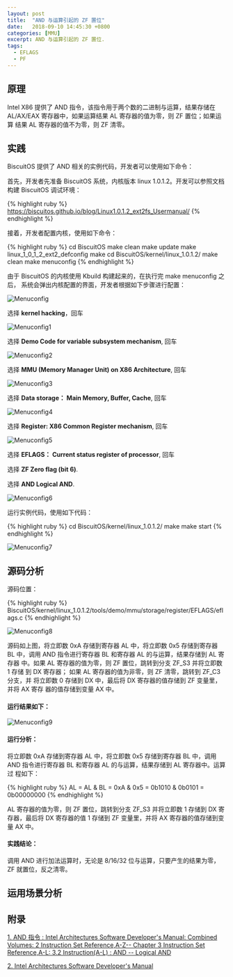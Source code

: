 ```yaml
---
layout: post
title:  "AND 与运算引起的 ZF 置位"
date:   2018-09-10 14:45:30 +0800
categories: [MMU]
excerpt: AND 与运算引起的 ZF 置位.
tags:
  - EFLAGS
  - PF
---
```


## 原理

Intel X86 提供了 AND 指令，该指令用于两个数的二进制与运算，结果存储在 
AL/AX/EAX 寄存器中，如果运算结果 AL 寄存器的值为零，则 ZF 置位；如果运算
结果 AL 寄存器的值不为零，则 ZF 清零。

## 实践

BiscuitOS 提供了 AND 相关的实例代码，开发者可以使用如下命令：

首先，开发者先准备 BiscuitOS 系统，内核版本 linux 1.0.1.2。开发可以参照文档
构建 BiscuitOS 调试环境：

{% highlight ruby %}
https://biscuitos.github.io/blog/Linux1.0.1.2_ext2fs_Usermanual/
{% endhighlight %}


接着，开发者配置内核，使用如下命令：

{% highlight ruby %}
cd BiscuitOS
make clean
make update
make linux_1_0_1_2_ext2_defconfig
make
cd BiscuitOS/kernel/linux_1.0.1.2/
make clean
make menuconfig
{% endhighlight %}

由于 BiscuitOS 的内核使用 Kbuild 构建起来的，在执行完 make menuconfig 之后，
系统会弹出内核配置的界面，开发者根据如下步骤进行配置：

![Menuconfig](https://raw.githubusercontent.com/EmulateSpace/PictureSet/master/BiscuitOS/kernel/MMU000003.png)

选择 **kernel hacking**，回车

![Menuconfig1](https://raw.githubusercontent.com/EmulateSpace/PictureSet/master/BiscuitOS/kernel/MMU000004.png)

选择 **Demo Code for variable subsystem mechanism**, 回车

![Menuconfig2](https://raw.githubusercontent.com/EmulateSpace/PictureSet/master/BiscuitOS/kernel/MMU000005.png)

选择 **MMU (Memory Manager Unit) on X86 Architecture**, 回车

![Menuconfig3](https://raw.githubusercontent.com/EmulateSpace/PictureSet/master/BiscuitOS/kernel/MMU000006.png)

选择 **Data storage： Main  Memory, Buffer, Cache**, 回车

![Menuconfig4](https://raw.githubusercontent.com/EmulateSpace/PictureSet/master/BiscuitOS/kernel/MMU000007.png)

选择 **Register: X86 Common Register mechanism**, 回车

![Menuconfig5](https://raw.githubusercontent.com/EmulateSpace/PictureSet/master/BiscuitOS/kernel/MMU000008.png)

选择 **EFLAGS： Current status register of processor**, 回车

选择 **ZF Zero flag (bit 6)**.

选择 **AND Logical AND**.

![Menuconfig6](https://raw.githubusercontent.com/EmulateSpace/PictureSet/master/BiscuitOS/kernel/MMU000221.png)

运行实例代码，使用如下代码：

{% highlight ruby %}
cd BiscuitOS/kernel/linux_1.0.1.2/
make 
make start
{% endhighlight %}

![Menuconfig7](https://raw.githubusercontent.com/EmulateSpace/PictureSet/master/BiscuitOS/kernel/MMU000222.png)

## 源码分析

源码位置：

{% highlight ruby %}
BiscuitOS/kernel/linux_1.0.1.2/tools/demo/mmu/storage/register/EFLAGS/eflags.c
{% endhighlight %}

![Menuconfig8](https://raw.githubusercontent.com/EmulateSpace/PictureSet/master/BiscuitOS/kernel/MMU000223.png)

源码如上图，将立即数 0xA 存储到寄存器 AL 中，将立即数 0x5 存储到寄存器 BL 
中，调用 AND 指令进行寄存器 BL 和寄存器 AL 的与运算，结果存储到 AL 寄存器
中。如果 AL 寄存器的值为零，则 ZF 置位，跳转到分支 ZF_S3 并将立即数 1 存储
到 DX 寄存器； 如果 AL 寄存器的值为非零，则 ZF 清零，跳转到 ZF_C3 分支，并
将立即数 0 存储到 DX 中，最后将 DX 寄存器的值存储到 ZF 变量里，并将 AX 寄存
器的值存储到变量 AX 中。

#### 运行结果如下：

![Menuconfig9](https://raw.githubusercontent.com/EmulateSpace/PictureSet/master/BiscuitOS/kernel/MMU000224.png)

#### 运行分析：

将立即数 0xA 存储到寄存器 AL 中，将立即数 0x5 存储到寄存器 BL 中，调用 
AND 指令进行寄存器 BL 和寄存器 AL 的与运算，结果存储到 AL 寄存器中。运算过
程如下：

{% highlight ruby %}
AL = AL & BL = 0xA & 0x5 = 0b1010 & 0b0101 = 0b00000000
{% endhighlight %}

AL 寄存器的值为零，则 ZF 置位，跳转到分支 ZF_S3 并将立即数 1 存储到 DX 寄
存器，最后将 DX 寄存器的值 1 存储到 ZF 变量里，并将 AX 寄存器的值存储到变
量 AX 中。

#### 实践结论：

调用 AND 进行加法运算时，无论是 8/16/32 位与运算，只要产生的结果为零，ZF 
就置位，反之清零。

## 运用场景分析

## 附录

[1. AND 指令 : Intel Architectures Software Developer's Manual: Combined Volumes: 2 Instruction Set Reference,A-Z-- Chapter 3 Instruction Set Reference,A-L: 3.2 Instruction(A-L) : AND -- Logical AND](https://software.intel.com/en-us/articles/intel-sdm)

[2. Intel Architectures Software Developer's Manual](https://github.com/BiscuitOS/Documentation/blob/master/Datasheet/Intel-IA32_DevelopmentManual.pdf)
